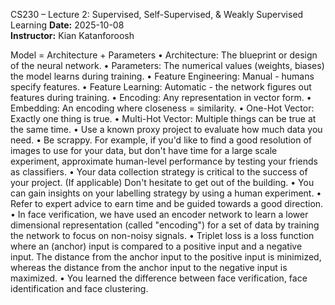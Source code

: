 CS230 – Lecture 2: Supervised, Self-Supervised, & Weakly Supervised Learning
**Date:** 2025-10-08  
**Instructor:** Kian Katanforoosh

Model = Architecture + Parameters
• Architecture: The blueprint or design of the neural network.
• Parameters: The numerical values (weights, biases) the model learns during training.
• Feature Engineering: Manual - humans specify features.
• Feature Learning: Automatic - the network figures out features during training.
• Encoding: Any representation in vector form.
• Embedding: An encoding where closeness = similarity.
• One-Hot Vector: Exactly one thing is true.
• Multi-Hot Vector: Multiple things can be true at the same time.
• Use a known proxy project to evaluate how much data you need.
• Be scrappy. For example, if you'd like to find a good resolution of images to use for your data, but don't have time for a large scale experiment, approximate human-level performance by testing your friends as classifiers.
• Your data collection strategy is critical to the success of your project. (If applicable) Don't hesitate to get out of the building.
• You can gain insights on your labelling strategy by using a human experiment.
• Refer to expert advice to earn time and be guided towards a good direction.
• In face verification, we have used an encoder network to learn a lower dimensional representation (called "encoding") for a set of data by training the network to focus on non-noisy signals.
• Triplet loss is a loss function where an (anchor) input is compared to a positive input and a negative input. The distance from the anchor input to the positive input is minimized, whereas the distance from the anchor input to the negative input is maximized.
• You learned the difference between face verification, face identification and face clustering.
